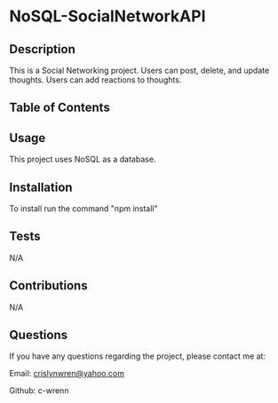 # NoSQL-SocialNetworkAPI

## Description

This is a Social Networking project. Users can post, delete, and update thoughts. Users can add reactions to thoughts.

## Table of Contents


## Usage
This project uses NoSQL as a database.

## Installation
To install run the command "npm install"

## Tests

N/A

## Contributions

N/A

## Questions

If you have any questions regarding the project, please contact me at:

Email: crislynwren@yahoo.com

Github: c-wrenn